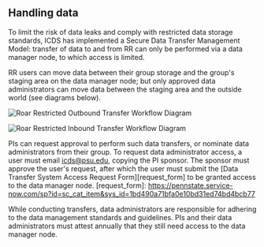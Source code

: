 ## Handling data 

To limit the risk of data leaks
and comply with restricted data storage standards,
ICDS has implemented a Secure Data Transfer Management Model:
transfer of data to and from RR 
can only be performed via a data manager node,
to which access is limited.

RR users can move data between their group storage 
and the group's staging area on the data manager node;
but only approved data administrators can move data
between the staging area and the outside world
(see diagrams below).

![Roar Restricted Outbound Transfer Workflow Diagram](../img/RROutboundTransfer.png)

![Roar Restricted Inbound Transfer Workflow Diagram](../img/RRInboundTransfer.png)

PIs can request approval to perform such data transfers,
or nominate data administrators from their group.
To request data administrator access,
a user must email <icds@psu.edu>, copying the PI sponsor.
The sponsor must approve the user's request,
after which the user must submit the 
[Data Transfer System Access Request Form][request_form]
to be granted access to the data manager node.
[request_form]: https://pennstate.service-now.com/sp?id=sc_cat_item&sys_id=1bd490a71bfa0e10bd31ed74bd4bcb77 

While conducting transfers, data administrators are responsible 
for adhering to the data management standards and guidelines.
PIs and their data administrators must attest annually 
that they still need access to the data manager node.

